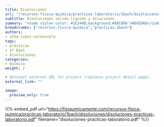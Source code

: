 ```yaml
---
title: Disoluciones
url: "/recursos-fisica-quimica/practicas-laboratorio/1bach/disoluciones"
subtitle: Disoluciones sólido-líquido y diluciones
summary: "<code style='color: #2E3440;background:#88C0D0'>NOVEDAD</code><br>Disoluciones sólido-líquido y diluciones."
breadcrumbs: ["recursos-fisica-quimica","practicas-1bach"]
authors:
- alba-lopez-valenzuela
tags:
- prácticas
- 1º Bach
- disoluciones
categories:
- Química
weight: 2

# Optional external URL for project (replaces project detail page).
external_link: ""

image:
  preview_only: true
---
```


{{% embed_pdf url="https://fisiquimicamente.com/recursos-fisica-quimica/practicas-laboratorio/1bach/disoluciones/disoluciones-practicas-laboratorio.pdf" filename="disoluciones-practicas-laboratorio.pdf" %}}